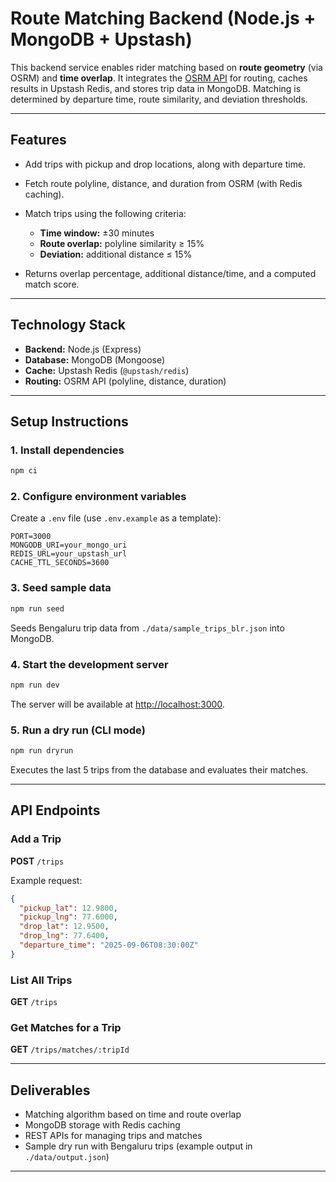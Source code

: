 # Route Matching Backend (Node.js + MongoDB + Upstash)

This backend service enables rider matching based on **route geometry** (via OSRM) and **time overlap**.
It integrates the [OSRM API](https://project-osrm.org/) for routing, caches results in Upstash Redis, and stores trip data in MongoDB.
Matching is determined by departure time, route similarity, and deviation thresholds.

---

## Features

* Add trips with pickup and drop locations, along with departure time.
* Fetch route polyline, distance, and duration from OSRM (with Redis caching).
* Match trips using the following criteria:

  * **Time window:** ±30 minutes
  * **Route overlap:** polyline similarity ≥ 15%
  * **Deviation:** additional distance ≤ 15%
* Returns overlap percentage, additional distance/time, and a computed match score.

---

## Technology Stack

* **Backend:** Node.js (Express)
* **Database:** MongoDB (Mongoose)
* **Cache:** Upstash Redis (`@upstash/redis`)
* **Routing:** OSRM API (polyline, distance, duration)

---

## Setup Instructions

### 1. Install dependencies

```bash
npm ci
```

### 2. Configure environment variables

Create a `.env` file (use `.env.example` as a template):

```env
PORT=3000
MONGODB_URI=your_mongo_uri
REDIS_URL=your_upstash_url
CACHE_TTL_SECONDS=3600
```

### 3. Seed sample data

```bash
npm run seed
```

Seeds Bengaluru trip data from `./data/sample_trips_blr.json` into MongoDB.

### 4. Start the development server

```bash
npm run dev
```

The server will be available at [http://localhost:3000](http://localhost:3000).

### 5. Run a dry run (CLI mode)

```bash
npm run dryrun
```

Executes the last 5 trips from the database and evaluates their matches.

---

## API Endpoints

### Add a Trip

**POST** `/trips`

Example request:

```json
{
  "pickup_lat": 12.9800,
  "pickup_lng": 77.6000,
  "drop_lat": 12.9500,
  "drop_lng": 77.6400,
  "departure_time": "2025-09-06T08:30:00Z"
}
```

### List All Trips

**GET** `/trips`

### Get Matches for a Trip

**GET** `/trips/matches/:tripId`

---

## Deliverables

* Matching algorithm based on time and route overlap
* MongoDB storage with Redis caching
* REST APIs for managing trips and matches
* Sample dry run with Bengaluru trips (example output in `./data/output.json`)

---